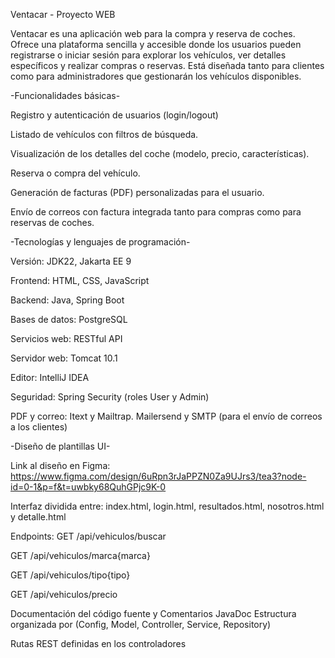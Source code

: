 Ventacar - Proyecto WEB

Ventacar es una aplicación web para la compra y reserva de coches. Ofrece una plataforma sencilla y accesible donde los usuarios pueden registrarse o iniciar sesión para explorar los vehículos, ver detalles específicos y realizar compras o reservas. Está diseñada tanto para clientes como para administradores que gestionarán los vehículos disponibles.

-Funcionalidades básicas-

Registro y autenticación de usuarios (login/logout)

Listado de vehículos con filtros de búsqueda.

Visualización de los detalles del coche (modelo, precio, características).

Reserva o compra del vehículo.

Generación de facturas (PDF) personalizadas para el usuario.

Envío de correos con factura integrada tanto para compras como para reservas de coches.

-Tecnologías y lenguajes de programación-

Versión: JDK22, Jakarta EE 9

Frontend: HTML, CSS, JavaScript

Backend: Java, Spring Boot

Bases de datos: PostgreSQL

Servicios web: RESTful API

Servidor web: Tomcat 10.1

Editor: IntelliJ IDEA

Seguridad: Spring Security (roles User y Admin)

PDF y correo: Itext y Mailtrap. Mailersend y SMTP (para el envío de correos a los clientes)

-Diseño de plantillas UI-

Link al diseño en Figma: https://www.figma.com/design/6uRpn3rJaPPZN0Za9UJrs3/tea3?node-id=0-1&p=f&t=uwbky68QuhGPjc9K-0

Interfaz dividida entre: index.html, login.html, resultados.html, nosotros.html y detalle.html


Endpoints:
GET /api/vehiculos/buscar

GET /api/vehiculos/marca{marca}

GET /api/vehiculos/tipo{tipo}

GET /api/vehiculos/precio

Documentación del código fuente y Comentarios JavaDoc
Estructura organizada por (Config, Model, Controller, Service, Repository)

Rutas REST definidas en los controladores
